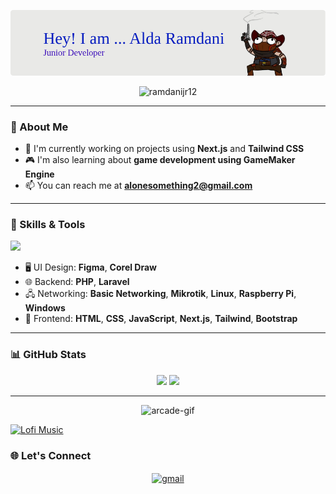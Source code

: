 <p align="center">
  <img src="alda.png" alt="Alda Banner" />
</p>



<p align="center">
  <img src="https://komarev.com/ghpvc/?username=ramdanijr12&label=Profile%20views&color=0e75b6&style=flat" alt="ramdanijr12" />
</p>

---

### 💼 About Me

- 🔭 I'm currently working on projects using **Next.js** and **Tailwind CSS**  
- 🎮 I'm also learning about **game development using GameMaker Engine**
- 📫 You can reach me at **alonesomething2@gmail.com**

---

### 🧰 Skills & Tools

<p align="left">
  <img src="https://skillicons.dev/icons?i=html,css,js,nextjs,tailwind,bootstrap,php,laravel,figma,linux,raspberrypi,windows,github,git,vscode" />
</p>

- 🖥️ UI Design: **Figma**, **Corel Draw**  
- 🌐 Backend: **PHP**, **Laravel**  
- 🖧 Networking: **Basic Networking**, **Mikrotik**, **Linux**, **Raspberry Pi**, **Windows**  
- 🎨 Frontend: **HTML**, **CSS**, **JavaScript**, **Next.js**, **Tailwind**, **Bootstrap**

---

### 📊 GitHub Stats

<p align="center">
  <img src="https://github-readme-stats.vercel.app/api?username=ramdanijr12&show_icons=true&theme=radical" width="400"/>
  <img src="https://github-readme-streak-stats.herokuapp.com/?user=ramdanijr12&theme=radical" width="400"/>
</p>

---
<p align="center">
  <img src="https://i.imgur.com/lzjfbfE.gif" alt="arcade-gif" />
</p>


[![Lofi Music](https://img.youtube.com/vi/jfKfPfyJRdk/0.jpg)](https://www.youtube.com/watch?v=jfKfPfyJRdk)


### 🌐 Let's Connect

<p align="center">
  <a href="mailto:alonesomething2@gmail.com">
    <img align="center" src="https://cdn.jsdelivr.net/npm/simple-icons@v3/icons/gmail.svg" alt="gmail" height="30" width="40" />
  </a>
</p>
